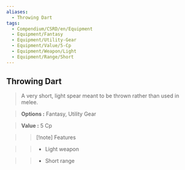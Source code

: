 ```yaml
---
aliases:
  - Throwing Dart
tags:
  - Compendium/CSRD/en/Equipment
  - Equipment/Fantasy
  - Equipment/Utility-Gear
  - Equipment/Value/5-Cp
  - Equipment/Weapon/Light
  - Equipment/Range/Short
---
```

  
    
## Throwing Dart    
    
>A very short, light spear meant to be thrown rather than used in melee.    
> **Options :** Fantasy, Utility Gear    
> **Value :** 5 Cp    
>>[!note] Features    
>> - Light weapon    
>> - Short range